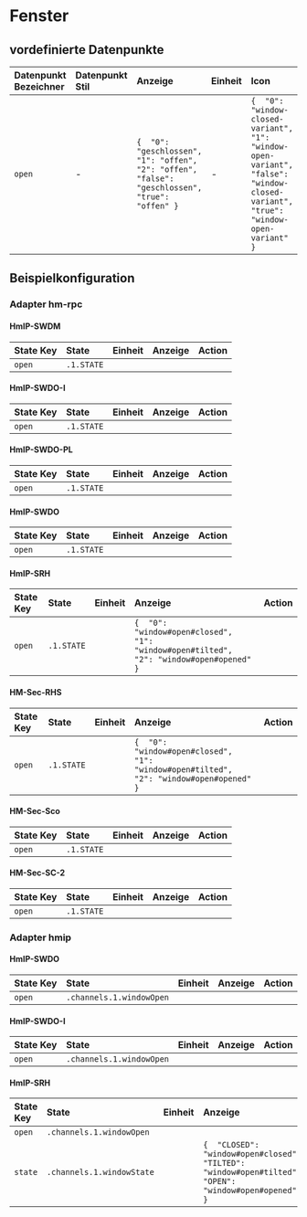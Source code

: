 # Fenster

## vordefinierte Datenpunkte

| Datenpunkt Bezeichner | Datenpunkt Stil | Anzeige | Einheit | Icon | Icon Stil |
| :--- | :--- | :--- | :--- | :--- | :--- |
| `open` | - | `{  "0": "geschlossen",  "1": "offen",  "2": "offen",  "false": "geschlossen",  "true": "offen" }` | - | `{  "0": "window-closed-variant",  "1": "window-open-variant",  "false": "window-closed-variant",  "true": "window-open-variant" }` | - |

## Beispielkonfiguration

### Adapter hm-rpc

#### HmIP-SWDM

| State Key | State | Einheit | Anzeige | Action |
| :--- | :--- | :--- | :--- | :--- |
| `open` | `.1.STATE` |  |  |  |

#### HmIP-SWDO-I

| State Key | State | Einheit | Anzeige | Action |
| :--- | :--- | :--- | :--- | :--- |
| `open` | `.1.STATE` |  |  |  |

#### HmIP-SWDO-PL

| State Key | State | Einheit | Anzeige | Action |
| :--- | :--- | :--- | :--- | :--- |
| `open` | `.1.STATE` |  |  |  |

#### HmIP-SWDO

| State Key | State | Einheit | Anzeige | Action |
| :--- | :--- | :--- | :--- | :--- |
| `open` | `.1.STATE` |  |  |  |

#### HmIP-SRH

| State Key | State | Einheit | Anzeige | Action |
| :--- | :--- | :--- | :--- | :--- |
| `open` | `.1.STATE` |  | `{  "0": "window#open#closed",  "1": "window#open#tilted",  "2": "window#open#opened" }` |  |

#### HM-Sec-RHS

| State Key | State | Einheit | Anzeige | Action |
| :--- | :--- | :--- | :--- | :--- |
| `open` | `.1.STATE` |  | `{  "0": "window#open#closed",  "1": "window#open#tilted",  "2": "window#open#opened" }` |  |

#### HM-Sec-Sco

| State Key | State | Einheit | Anzeige | Action |
| :--- | :--- | :--- | :--- | :--- |
| `open` | `.1.STATE` |  |  |  |

#### HM-Sec-SC-2

| State Key | State | Einheit | Anzeige | Action |
| :--- | :--- | :--- | :--- | :--- |
| `open` | `.1.STATE` |  |  |  |

### Adapter hmip

#### HmIP-SWDO

| State Key | State | Einheit | Anzeige | Action |
| :--- | :--- | :--- | :--- | :--- |
| `open` | `.channels.1.windowOpen` |  |  |  |

#### HmIP-SWDO-I

| State Key | State | Einheit | Anzeige | Action |
| :--- | :--- | :--- | :--- | :--- |
| `open` | `.channels.1.windowOpen` |  |  |  |

#### HmIP-SRH

| State Key | State | Einheit | Anzeige | Action |
| :--- | :--- | :--- | :--- | :--- |
| `open` | `.channels.1.windowOpen` |  |  |  |
| `state` | `.channels.1.windowState` |  | `{  "CLOSED": "window#open#closed",  "TILTED": "window#open#tilted",  "OPEN": "window#open#opened" }` |  |

